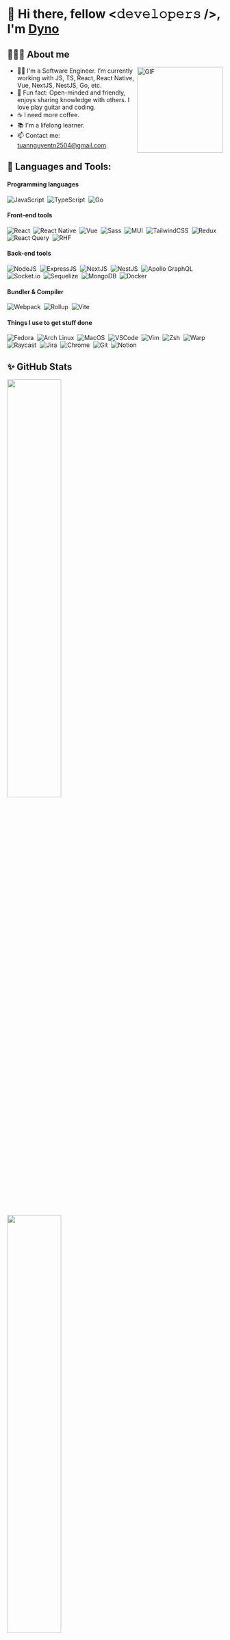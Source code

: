 # 👋 Hi there, fellow <𝚍𝚎𝚟𝚎𝚕𝚘𝚙𝚎𝚛𝚜 />, I'm [Dyno](https://github.com/dynognuyen)

## 👨🏻‍💻 About me

<img align="right" alt="GIF" height="200px" src="https://media.giphy.com/media/ES4Vcv8zWfIt2/giphy.gif" />

- 👨‍💻 I'm a Software Engineer. I’m currently working with JS, TS, React, React Native, Vue, NextJS, NestJS, Go, etc.
- 🥹 Fun fact: Open-minded and friendly, enjoys sharing knowledge with others. I love play guitar and coding.
- ☕ I need more coffee.
- 📚 I'm a lifelong learner.
- 📫 Contact me: [tuannguyentn2504@gmail.com](mailto:tuannguyentn2504@gmail.com).

## 🚀 Languages and Tools:

<!-- https://shields.io/badges -->
<!-- https://simpleicons.org/ -->

#### Programming languages

![JavaScript](https://img.shields.io/badge/JavaScript-171c28?logo=javascript)&nbsp;
![TypeScript](https://img.shields.io/badge/TypeScript-171c28?logo=typescript)&nbsp;
![Go](https://img.shields.io/badge/Go-171c28?logo=go)

#### Front-end tools

![React](https://img.shields.io/badge/React-171c28?logo=react)&nbsp;
![React Native](https://img.shields.io/badge/React_Native-171c28?logo=react)&nbsp;
![Vue](https://img.shields.io/badge/Vue-171c28?logo=vue.js)&nbsp;
![Sass](https://img.shields.io/badge/Sass-171c28?logo=sass)&nbsp;
![MUI](https://img.shields.io/badge/MUI-171c28?logo=mui)&nbsp;
![TailwindCSS](https://img.shields.io/badge/TailwindCSS-171c28?logo=tailwindcss)&nbsp;
![Redux](https://img.shields.io/badge/Redux-171c28?logo=redux&logoColor=764abc)&nbsp;
![React Query](https://img.shields.io/badge/TanStack_Query-171c28?logo=reactquery)&nbsp;
![RHF](https://img.shields.io/badge/React_Hook_Form-171c28?logo=reacthookform)

#### Back-end tools

![NodeJS](https://img.shields.io/badge/NodeJS-171c28?logo=node.js)&nbsp;
![ExpressJS](https://img.shields.io/badge/ExpressJS-171c28?logo=express&logoColor=f7df1e)&nbsp;
![NextJS](https://img.shields.io/badge/NextJS-171c28?logo=next.js)&nbsp;
![NestJS](https://img.shields.io/badge/NestJS-171c28?logo=nestjs&logoColor=e0234e)&nbsp;
![Apollo GraphQL](https://img.shields.io/badge/Apollo_GraphQL-171c28?logo=graphql&logoColor=e10098)&nbsp;
![Socket.io](https://img.shields.io/badge/Socket.io-171c28?logo=socket.io)&nbsp;
![Sequelize](https://img.shields.io/badge/Sequelize-171c28?logo=sequelize)&nbsp;
![MongoDB](https://img.shields.io/badge/MongoDB-171c28?logo=mongodb)&nbsp;
![Docker](https://img.shields.io/badge/Docker-171c28?logo=docker)

#### Bundler & Compiler

![Webpack](https://img.shields.io/badge/Webpack-171c28?logo=webpack)&nbsp;
![Rollup](https://img.shields.io/badge/Rollup-171c28?logo=rollup.js)&nbsp;
![Vite](https://img.shields.io/badge/Vite-171c28?logo=vite)

#### Things I use to get stuff done

![Fedora](https://img.shields.io/badge/Fedora-171c28?logo=fedora)&nbsp;
![Arch Linux](https://img.shields.io/badge/Arch_Linux-171c28?logo=archlinux)&nbsp;
![MacOS](https://img.shields.io/badge/MacOS-171c28?logo=apple)&nbsp;
![VSCode](https://img.shields.io/badge/VSCode-171c28?logo=visualstudiocode&logoColor=007acc)&nbsp;
![Vim](https://img.shields.io/badge/Vim_&_Neovim-171c28?logo=neovim)&nbsp;
![Zsh](https://img.shields.io/badge/Zsh-171c28?logo=zsh)&nbsp;
![Warp](https://img.shields.io/badge/Warp-171c28?logo=warp)&nbsp;
![Raycast](https://img.shields.io/badge/Raycast-171c28?logo=raycast)&nbsp;
![Jira](https://img.shields.io/badge/Jira-171c28?logo=jira&logoColor=0052cc)&nbsp;
![Chrome](https://img.shields.io/badge/Google_Chrome-171c28?logo=googlechrome)&nbsp;
![Git](https://img.shields.io/badge/Git-171c28?logo=git)&nbsp;
![Notion](https://img.shields.io/badge/Notion-171c28?logo=notion)

## ✨ GitHub Stats

<img width="50%" src="https://github-readme-stats.vercel.app/api?username=dynonguyen&theme=radical&include_all_commits=true&count_private=true&show_icons=true&bg_color=141321&hide_border=true&hide_title=true" />

<img width="50%" src="https://streak-stats.demolab.com?user=dynonguyen&theme=radical&hide_border=true" />

![Dyno's Github Activity Graph](https://github-readme-activity-graph.vercel.app/graph?username=dynonguyen&custom_title=Dyno%27s%20GitHub%20Activity%20Graph&bg_color=0D1117&color=B9346D&line=B9346D&point=B9346D&area_color=FFFFFF&title_color=FFFFFF&area=true&hide_border=true)

</br>

---

**Last edited on:** 09/06/2024
